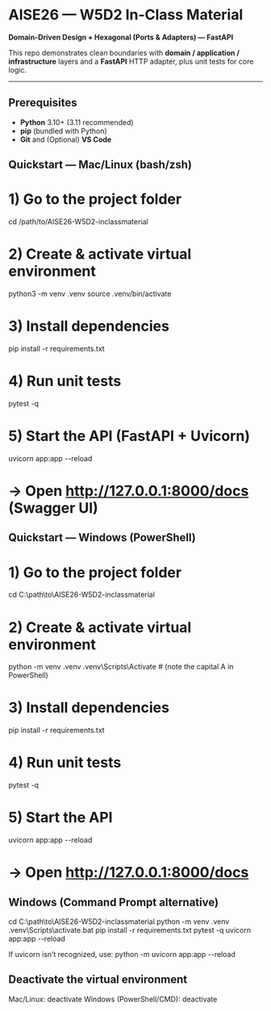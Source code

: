 # AISE26 — W5D2 In-Class Material
**Domain-Driven Design + Hexagonal (Ports & Adapters) — FastAPI**

This repo demonstrates clean boundaries with **domain / application / infrastructure** layers and a **FastAPI** HTTP adapter, plus unit tests for core logic.

---

## Prerequisites
- **Python** 3.10+ (3.11 recommended)
- **pip** (bundled with Python)
- **Git** and (Optional) **VS Code**


## Quickstart — Mac/Linux (bash/zsh)

# 1) Go to the project folder
cd /path/to/AISE26-W5D2-inclassmaterial

# 2) Create & activate virtual environment
python3 -m venv .venv
source .venv/bin/activate

# 3) Install dependencies
pip install -r requirements.txt

# 4) Run unit tests
pytest -q

# 5) Start the API (FastAPI + Uvicorn)
uvicorn app:app --reload
# → Open http://127.0.0.1:8000/docs (Swagger UI)

## Quickstart — Windows (PowerShell)

# 1) Go to the project folder
cd C:\path\to\AISE26-W5D2-inclassmaterial

# 2) Create & activate virtual environment
python -m venv .venv
.venv\Scripts\Activate    # (note the capital A in PowerShell)

# 3) Install dependencies
pip install -r requirements.txt

# 4) Run unit tests
pytest -q

# 5) Start the API
uvicorn app:app --reload

# → Open http://127.0.0.1:8000/docs

## Windows (Command Prompt alternative)

cd C:\path\to\AISE26-W5D2-inclassmaterial
python -m venv .venv
.venv\Scripts\activate.bat
pip install -r requirements.txt
pytest -q
uvicorn app:app --reload

If uvicorn isn’t recognized, use:
python -m uvicorn app:app --reload

## Deactivate the virtual environment
Mac/Linux: deactivate
Windows (PowerShell/CMD): deactivate